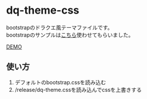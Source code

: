 # dq-theme-css

bootstrapのドラクエ風テーマファイルです。  
bootstrapのサンプルは[こちら](https://github.com/higuma/bootstrap-4-tutorial/)使わせてもらいました。

[DEMO](https://mattune.github.io/bootstrap-theme-dq/)

## 使い方
1. デフォルトのbootstrap.cssを読み込む
2. /release/dq-theme.cssを読み込んでcssを上書きする
